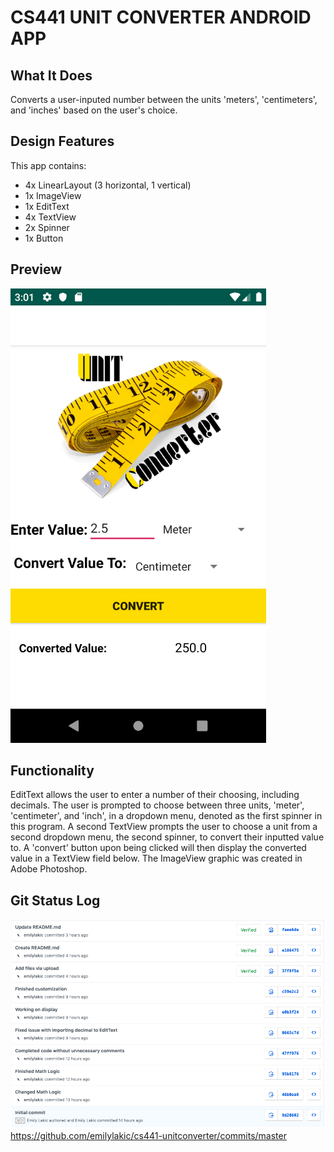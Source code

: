# CS441 UNIT CONVERTER ANDROID APP

## What It Does

Converts a user-inputed number between the units 'meters', 'centimeters', and 'inches' based on the user's choice. 

## Design Features

This app contains:
- 4x LinearLayout (3 horizontal, 1 vertical)
- 1x ImageView
- 1x EditText
- 4x TextView
- 2x Spinner
- 1x Button

## Preview

![Unit Converter](/FullScreenApp.jpg)

## Functionality

EditText allows the user to enter a number of their choosing, including decimals. The user is prompted to choose between three units, 'meter', 'centimeter', and 'inch', in a dropdown menu, denoted as the first spinner in this program. A second TextView prompts the user to choose a unit from a second dropdown menu, the second spinner, to convert their inputted value to. A 'convert' button upon being clicked will then display the converted value in a TextView field below. The ImageView graphic was created in Adobe Photoshop.

## Git Status Log

![Unit Converter](/gitstatuslog.png)
https://github.com/emilylakic/cs441-unitconverter/commits/master
